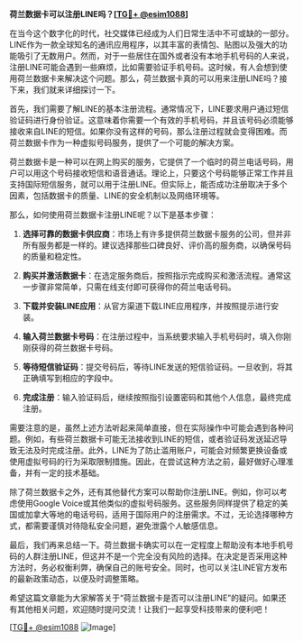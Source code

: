 **荷兰数据卡可以注册LINE吗？[[TG💪+ @esim1088](https://t.me/s/esim1088)]**

在当今这个数字化的时代，社交媒体已经成为人们日常生活中不可或缺的一部分。LINE作为一款全球知名的通讯应用程序，以其丰富的表情包、贴图以及强大的功能吸引了无数用户。然而，对于一些居住在国外或者没有本地手机号码的人来说，注册LINE可能会遇到一些麻烦，比如需要验证手机号码。这时候，有人会想到使用荷兰数据卡来解决这个问题。那么，荷兰数据卡真的可以用来注册LINE吗？接下来，我们就来详细探讨一下。

首先，我们需要了解LINE的基本注册流程。通常情况下，LINE要求用户通过短信验证码进行身份验证。这意味着你需要一个有效的手机号码，并且该号码必须能够接收来自LINE的短信。如果你没有这样的号码，那么注册过程就会变得困难。而荷兰数据卡作为一种虚拟号码服务，提供了一个可能的解决方案。

荷兰数据卡是一种可以在网上购买的服务，它提供了一个临时的荷兰电话号码，用户可以用这个号码接收短信和语音通话。理论上，只要这个号码能够正常工作并且支持国际短信服务，就可以用于注册LINE。但实际上，能否成功注册取决于多个因素，包括数据卡的质量、LINE的安全机制以及网络环境等。

那么，如何使用荷兰数据卡注册LINE呢？以下是基本步骤：

1. **选择可靠的数据卡供应商**：市场上有许多提供荷兰数据卡服务的公司，但并非所有服务都是一样的。建议选择那些口碑良好、评价高的服务商，以确保号码的质量和稳定性。

2. **购买并激活数据卡**：在选定服务商后，按照指示完成购买和激活流程。通常这一步骤非常简单，只需在线支付即可获得你的荷兰电话号码。

3. **下载并安装LINE应用**：从官方渠道下载LINE应用程序，并按照提示进行安装。

4. **输入荷兰数据卡号码**：在注册过程中，当系统要求输入手机号码时，填入你刚刚获得的荷兰数据卡号码。

5. **等待短信验证码**：提交号码后，等待LINE发送的短信验证码。一旦收到，将其正确填写到相应的字段中。

6. **完成注册**：输入验证码后，继续按照指引设置密码和其他个人信息，最终完成注册。

需要注意的是，虽然上述方法听起来简单直接，但在实际操作中可能会遇到各种问题。例如，有些荷兰数据卡可能无法接收到LINE的短信，或者验证码发送延迟导致无法及时完成注册。此外，LINE为了防止滥用账户，可能会对频繁更换设备或使用虚拟号码的行为采取限制措施。因此，在尝试这种方法之前，最好做好心理准备，并有一定的技术基础。

除了荷兰数据卡之外，还有其他替代方案可以帮助你注册LINE。例如，你可以考虑使用Google Voice或其他类似的虚拟号码服务。这些服务同样提供了稳定的美国或加拿大等地的电话号码，适用于国际用户的注册需求。不过，无论选择哪种方式，都需要谨慎对待隐私安全问题，避免泄露个人敏感信息。

最后，我们再来总结一下。荷兰数据卡确实可以在一定程度上帮助没有本地手机号码的人群注册LINE，但这并不是一个完全没有风险的选择。在决定是否采用这种方法时，务必权衡利弊，确保自己的账号安全。同时，也可以关注LINE官方发布的最新政策动态，以便及时调整策略。

希望这篇文章能为大家解答关于“荷兰数据卡是否可以注册LINE”的疑问。如果还有其他相关问题，欢迎随时提问交流！让我们一起享受科技带来的便利吧！

[[TG💪+ @esim1088](https://t.me/s/esim1088) ![Image](https://i.postimg.cc/4NQfJmqS/Snipaste-2025-05-13-00-14-12.png)]